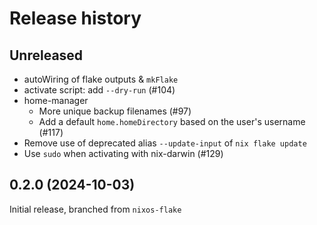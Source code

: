 # Release history

## Unreleased

- autoWiring of flake outputs & `mkFlake`
- activate script: add `--dry-run` (#104)
- home-manager
  - More unique backup filenames (#97)
  - Add a default `home.homeDirectory` based on the user's username (#117)
- Remove use of deprecated alias `--update-input` of `nix flake update`
- Use `sudo` when activating with nix-darwin (#129)

## 0.2.0 (2024-10-03)

Initial release, branched from `nixos-flake`
